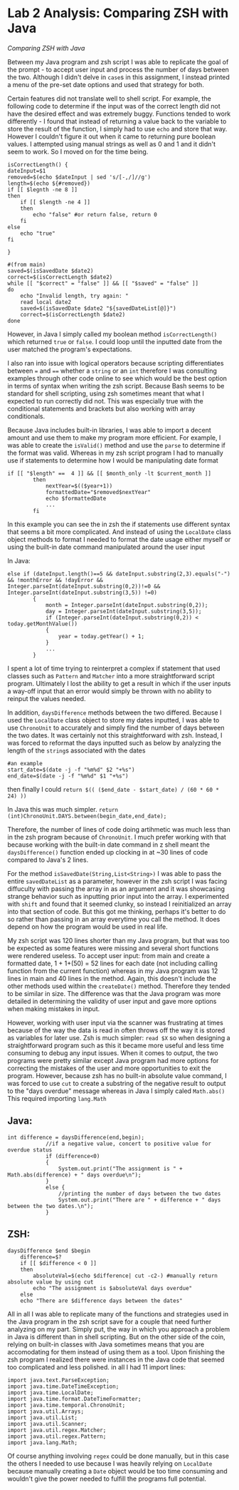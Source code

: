 # **Lab 2 Analysis: Comparing ZSH with Java**

*Comparing ZSH with Java*

Between my Java program and zsh script I was able to replicate the goal of the prompt - to accept user input and process the number of days between the two. Although I didn't delve in `case`s in this assignment, I instead printed a menu of the pre-set date options and used that strategy for both. 

Certain features did not translate well to shell script. For example, the following code to determine if the input was of the correct length did not have the desired effect and was extremely buggy. Functions tended to work differently - I found that instead of returning a value back to the variable to store the result of the function, I simply had to use `echo` and store that way. However I couldn't figure it out when it came to returning pure boolean values. I attempted using manual strings as well as 0 and 1 and it didn't seem to work. So I moved on for the time being.
```
isCorrectLength() {
dateInput=$1
removed=$(echo $dateInput | sed 's/[-,/]//g')
length=$(echo ${#removed})
if [[ $legnth -ne 8 ]]
then
    if [[ $length -ne 4 ]]
    then
        echo "false" #or return false, return 0
    fi
else 
    echo "true"
fi

}

#(from main)
saved=$(isSavedDate $date2)
correct=$(isCorrectLength $date2)
while [[ "$correct" = "false" ]] && [[ "$saved" = "false" ]]
do
    echo "Invalid length, try again: "
    read local date2
    saved=$(isSavedDate $date2 "${savedDateList[@]}")
    correct=$(isCorrectLength $date2)
done
```
However, in Java I simply called my boolean method `isCorrectLength()` which returned `true` or `false`. I could loop until the inputted date from the user matched the program's expectations. 

I also ran into issue with logical operators because scripting differentiates between `=` and `==` whether a  `string` or an `int` therefore I was consulting examples through other code online to see which would be the best option in terms of syntax when writing the zsh script. Because Bash seems to be standard for shell scripting, using zsh sometimes meant that what I expected to run correctly did not. This was especially true with the conditional statements and brackets but also working with array conditionals. 

Because Java includes built-in libraries, I was able to import a decent amount and use them to make my program more efficient. For example, I was able to create the `isValid()` method and use the  `parse` to determine if the format was valid. Whereas in my zsh script program I had to manually use if statements to determine how I would be manipulating date format 

```
if [[ "$length" ==  4 ]] && [[ $month_only -lt $current_month ]]
        then
            nextYear=$(($year+1))
            formattedDate="$removed$nextYear"
            echo $formattedDate
            ...
        fi
```
In this example you can see the in zsh the if statements use different syntax that seems a bit more complicated. And instead of using the `LocalDate` class object methods to format I needed to format the date usage either myself or using the built-in date command manipulated around the user input

In Java:
```
else if (dateInput.length()==5 && dateInput.substring(2,3).equals("-") && !monthError && !dayError && Integer.parseInt(dateInput.substring(0,2))!=0 && Integer.parseInt(dateInput.substring(3,5)) !=0)
        {
            month = Integer.parseInt(dateInput.substring(0,2));
            day = Integer.parseInt(dateInput.substring(3,5));
            if (Integer.parseInt(dateInput.substring(0,2)) < today.getMonthValue())
            {
                year = today.getYear() + 1;
            }
            ...
        }
```
I spent a lot of time trying to reinterpret a complex if statement that used classes such as `Pattern` and `Matcher` into a more straightforward script program. Ultimately I lost the ability to get a result in which if the user inputs a way-off input that an error would simply be thrown with no ability to reinput the values needed. 

In addition, `daysDifference` methods between the two differed. Because I used the `LocalDate` class object to store my dates inputted, I was able to use `ChronoUnit` to accurately and simply find the number of days between the two dates. It was certainly not this straightforward with zsh. Instead, I was forced to reformat the days inputted such as below by analyzing the length of the `string`s associated with the dates

```
#an example
start_date=$(date -j -f "%m%d" $2 "+%s")
end_date=$(date -j -f "%m%d" $1 "+%s")
```

then finally I could `return $(( ($end_date - $start_date) / (60 * 60 * 24) ))`

In Java this was much simpler. `return (int)ChronoUnit.DAYS.between(begin_date,end_date);`

Therefore, the number of lines of code doing artihmetic was much less than in the zsh program because of `ChronoUnit`. I much prefer working with that because working with the built-in date command in z shell meant the `daysDifference()` function ended up clocking in at ~30 lines of code compared to Java's 2 lines.

For the method `isSavedDate(String,List<String>)` I was able to pass the entire `savedDateList` as
a parameter, however in the zsh script I was facing diffuculty with passing the array in as an argument and it was showcasing strange behavior such as inputting prior input into the array. I experimented with `shift` and found that it seemed clunky, so instead I reinitialized an array into that section of code. But this got me thinking, perhaps it's better to do so rather than passing in an array everytime you call the method. It does depend on how the program would be used in real life.

My zsh script was 120 lines shorter than my Java program, but that was too be expected as some features were missing and several short functions were rendered useless. To accept user input: from main and create a formatted date, 1 + 1+(50) = 52 lines for each date (not including calling function from the current function) whereas in my Java program was 12 lines in main and 40 lines in the method. Again, this doesn't include the other methods used within the `createDate()` method. Therefore they tended to be similar in size. The difference was that the Java program was more detailed in determining the validity of user input and gave more options when making mistakes in input. 

However, working with user input via the scanner was frustrating at times because of the way the data is read in often throws off the way it is stored as variables for later use. Zsh is much simpler: `read $X` so when designing a straightforward program such as this it became more useful and less time consuming to debug any input issues. When it comes to output, the two programs were pretty similar except Java program had more options for correcting the mistakes of the user and more opportunities to exit the program. However, because zsh has no built-in absolute value command, I was forced to use `cut` to create a substring of the negative result to output to the "days overdue" message whereas in Java I simply caled `Math.abs()` This required importing `lang.Math`

## **Java:**

```
int difference = daysDifference(end,begin);
            //if a negative value, concert to positive value for overdue status
            if (difference<0)
            {
                System.out.print("The assignment is " + Math.abs(difference) + " days overdue\n");
            }
            else {
                //printing the number of days between the two dates
                System.out.print("There are " + difference + " days between the two dates.\n");
            }
```


## **ZSH:**

```
daysDifference $end $begin
    difference=$?
    if [[ $difference < 0 ]]
    then
        absoluteVal=$(echo $difference| cut -c2-) #manually return absolute value by using cut
        echo "The assignment is $absoluteVal days overdue"
    else
    echo "There are $difference days between the dates"
```

All in all I was able to replicate many of the functions and strategies used in the Java program in the zsh script save for a couple that need further analyzing on my part. Simply put, the way in which you approach a problem in Java is different than in shell scripting. But on the other side of the coin, relying on built-in classes with Java sometimes means that you are accomodating for them instead of using them as a tool. Upon finishing the zsh program I realized there were instances in the Java code that seemed too complicated and less polished. in all I had 11 import lines:
```
import java.text.ParseException;
import java.time.DateTimeException;
import java.time.LocalDate;
import java.time.format.DateTimeFormatter;
import java.time.temporal.ChronoUnit;
import java.util.Arrays;
import java.util.List;
import java.util.Scanner;
import java.util.regex.Matcher;
import java.util.regex.Pattern;
import java.lang.Math;
```

Of course anything involving `regex` could be done manually, but in this case the others I needed to use because I was heavily relying on  `LocalDate` because manually creating a `Date` object would be too time consuming and wouldn't give the power needed to fulfill the programs full potential.
